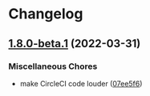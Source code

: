# Changelog

## [1.8.0-beta.1](https://github.com/Financial-Times/dotcom-tool-kit/compare/circleci-v1.8.0...circleci-v1.8.0-beta.1) (2022-03-31)


### Miscellaneous Chores

* make CircleCI code louder ([07ee5f6](https://github.com/Financial-Times/dotcom-tool-kit/commit/07ee5f69584016fc7d2b387692074f84aeb42da7))
